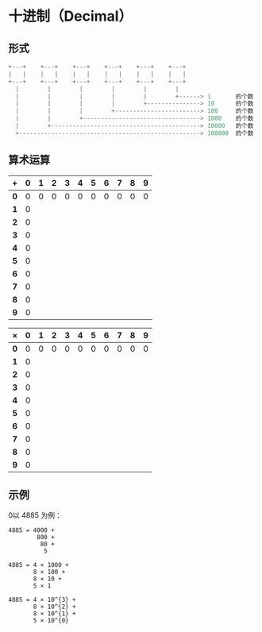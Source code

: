 # 十进制（Decimal）

## 形式

```c
+---+    +---+    +---+    +---+    +---+    +---+
|   |    |   |    |   |    |   |    |   |    |   |
+---+    +---+    +---+    +---+    +---+    +---+
  |        |        |        |        |        |
  |        |        |        |        |        +------> 1       的个数
  |        |        |        |        +---------------> 10      的个数
  |        |        |        +------------------------> 100     的个数
  |        |        +---------------------------------> 1000    的个数
  |        +------------------------------------------> 10000   的个数
  +---------------------------------------------------> 100000  的个数
```

## 算术运算

| +     | 0   | 1   | 2   | 3   | 4   | 5   | 6   | 7   | 8   | 9   |
| ----- | --- | --- | --- | --- | --- | --- | --- | --- | --- | --- |
| **0** | 0   | 0   | 0   | 0   | 0   | 0   | 0   | 0   | 0   | 0   |
| **1** | 0   |     |     |     |     |     |     |     |     |     |
| **2** | 0   |     |     |     |     |     |     |     |     |     |
| **3** | 0   |     |     |     |     |     |     |     |     |     |
| **4** | 0   |     |     |     |     |     |     |     |     |     |
| **5** | 0   |     |     |     |     |     |     |     |     |     |
| **6** | 0   |     |     |     |     |     |     |     |     |     |
| **7** | 0   |     |     |     |     |     |     |     |     |     |
| **8** | 0   |     |     |     |     |     |     |     |     |     |
| **9** | 0   |     |     |     |     |     |     |     |     |     |

| ×     | 0   | 1   | 2   | 3   | 4   | 5   | 6   | 7   | 8   | 9   |
| ----- | --- | --- | --- | --- | --- | --- | --- | --- | --- | --- |
| **0** | 0   | 0   | 0   | 0   | 0   | 0   | 0   | 0   | 0   | 0   |
| **1** | 0   |     |     |     |     |     |     |     |     |     |
| **2** | 0   |     |     |     |     |     |     |     |     |     |
| **3** | 0   |     |     |     |     |     |     |     |     |     |
| **4** | 0   |     |     |     |     |     |     |     |     |     |
| **5** | 0   |     |     |     |     |     |     |     |     |     |
| **6** | 0   |     |     |     |     |     |     |     |     |     |
| **7** | 0   |     |     |     |     |     |     |     |     |     |
| **8** | 0   |     |     |     |     |     |     |     |     |     |
| **9** | 0   |     |     |     |     |     |     |     |     |     |

## 示例

0以 4885 为例：

```plain
4885 = 4000 +
        800 +
         80 +
          5
```

```plain
4885 = 4 × 1000 +
       8 × 100 +
       8 × 10 +
       5 × 1
```

```plain
4885 = 4 × 10^{3} +
       8 × 10^{2} +
       8 × 10^{1} +
       5 × 10^{0}
```
